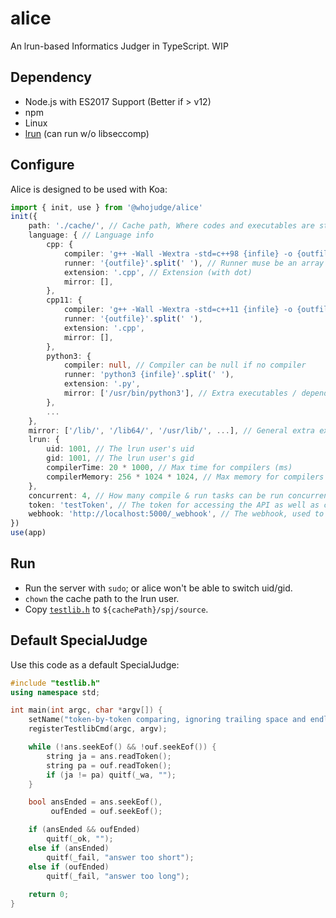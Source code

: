 # alice
An lrun-based Informatics Judger in TypeScript. WIP

## Dependency
- Node.js with ES2017 Support (Better if > v12)
- npm
- Linux
- [lrun](https://github.com/quark-zju/lrun) (can run w/o libseccomp)

## Configure
Alice is designed to be used with Koa:
```ts
import { init, use } from '@whojudge/alice'
init({
    path: './cache/', // Cache path, Where codes and executables are stored (with trailing slash)
    language: { // Language info
        cpp: {
            compiler: 'g++ -Wall -Wextra -std=c++98 {infile} -o {outfile}'.split(' '), // Compiler must be an array
            runner: '{outfile}'.split(' '), // Runner muse be an array
            extension: '.cpp', // Extension (with dot)
            mirror: [],
        },
        cpp11: {
            compiler: 'g++ -Wall -Wextra -std=c++11 {infile} -o {outfile}'.split(' '),
            runner: '{outfile}'.split(' '),
            extension: '.cpp',
            mirror: [],
        },
        python3: {
            compiler: null, // Compiler can be null if no compiler
            runner: 'python3 {infile}'.split(' '),
            extension: '.py',
            mirror: ['/usr/bin/python3'], // Extra executables / dependencies for runner
        },
        ...
    },
    mirror: ['/lib/', '/lib64/', '/usr/lib/', ...], // General extra executables / dependencies
    lrun: {
        uid: 1001, // The lrun user's uid
        gid: 1001, // The lrun user's gid
        compilerTime: 20 * 1000, // Max time for compilers (ms)
        compilerMemory: 256 * 1024 * 1024, // Max memory for compilers (Bytes)
    },
    concurrent: 4, // How many compile & run tasks can be run concurrently
    token: 'testToken', // The token for accessing the API as well as calling the webhook, by specifying X-Access-Token HTTP header
    webhook: 'http://localhost:5000/_webhook', // The webhook, used to notify that a compile / run task is finished
})
use(app)
```

## Run
- Run the server with `sudo`; or alice won't be able to switch uid/gid.
- `chown` the cache path to the lrun user.
- Copy [`testlib.h`](https://github.com/MikeMirzayanov/testlib) to `${cachePath}/spj/source`.

## Default SpecialJudge
Use this code as a default SpecialJudge:
```cpp
#include "testlib.h"
using namespace std;

int main(int argc, char *argv[]) {
    setName("token-by-token comparing, ignoring trailing space and endl");
    registerTestlibCmd(argc, argv);

    while (!ans.seekEof() && !ouf.seekEof()) {
        string ja = ans.readToken();
        string pa = ouf.readToken();
        if (ja != pa) quitf(_wa, "");
    }

    bool ansEnded = ans.seekEof(),
         oufEnded = ouf.seekEof();

    if (ansEnded && oufEnded)
        quitf(_ok, "");
    else if (ansEnded)
        quitf(_fail, "answer too short");
    else if (oufEnded)
        quitf(_fail, "answer too long");
    
    return 0;
}
```
